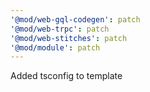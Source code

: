 ```yaml
---
'@mod/web-gql-codegen': patch
'@mod/web-trpc': patch
'@mod/web-stitches': patch
'@mod/module': patch
---
```


Added tsconfig to template
